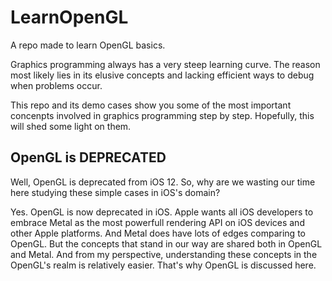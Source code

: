 # LearnOpenGL
A repo made to learn OpenGL basics.

Graphics programming always has a very steep learning curve. The reason most likely lies in its elusive concepts and lacking efficient ways to debug when problems occur. 

This repo and its demo cases show you some of the most important concenpts involved in graphics programming step by step. Hopefully, this will shed some light on them.

## OpenGL is DEPRECATED

Well, OpenGL is deprecated from iOS 12. So, why are we wasting our time here studying these simple cases in iOS's domain? 

Yes. OpenGL is now deprecated in iOS. Apple wants all iOS developers to embrace Metal as the most powerfull rendering API on iOS devices and other Apple platforms. And Metal does have lots of edges comparing to OpenGL. But the concepts that stand in our way are shared both in OpenGL and Metal. And from my perspective, understanding these concepts in the OpenGL's realm is relatively easier. That's why OpenGL is discussed here. 
